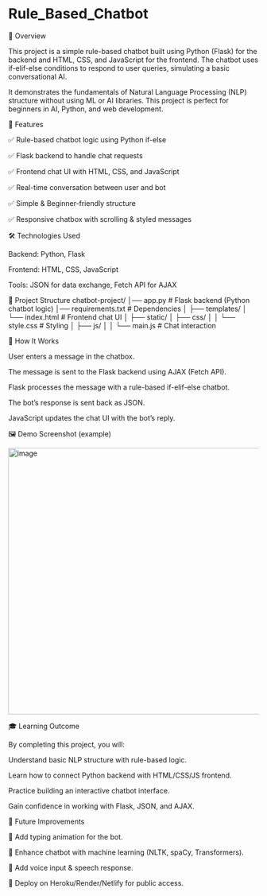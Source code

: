 # Rule_Based_Chatbot

📌 Overview

This project is a simple rule-based chatbot built using Python (Flask) for the backend and HTML, CSS, and JavaScript for the frontend.
The chatbot uses if-elif-else conditions to respond to user queries, simulating a basic conversational AI.

It demonstrates the fundamentals of Natural Language Processing (NLP) structure without using ML or AI libraries.
This project is perfect for beginners in AI, Python, and web development.

🎯 Features

✅ Rule-based chatbot logic using Python if-else

✅ Flask backend to handle chat requests

✅ Frontend chat UI with HTML, CSS, and JavaScript

✅ Real-time conversation between user and bot

✅ Simple & Beginner-friendly structure

✅ Responsive chatbox with scrolling & styled messages

🛠️ Technologies Used

Backend: Python, Flask

Frontend: HTML, CSS, JavaScript

Tools: JSON for data exchange, Fetch API for AJAX

📂 Project Structure
chatbot-project/
│── app.py                # Flask backend (Python chatbot logic)
│── requirements.txt       # Dependencies
│
├── templates/
│   └── index.html         # Frontend chat UI
│
├── static/
│   ├── css/
│   │   └── style.css      # Styling
│   ├── js/
│   │   └── main.js        # Chat interaction

🚀 How It Works

User enters a message in the chatbox.

The message is sent to the Flask backend using AJAX (Fetch API).

Flask processes the message with a rule-based if-elif-else chatbot.

The bot’s response is sent back as JSON.

JavaScript updates the chat UI with the bot’s reply.

🖼️ Demo Screenshot (example)

<img width="518" height="536" alt="image" src="https://github.com/user-attachments/assets/47fc9d57-0be9-4fc2-9c07-9e1f9f679695" />

🎓 Learning Outcome

By completing this project, you will:

Understand basic NLP structure with rule-based logic.

Learn how to connect Python backend with HTML/CSS/JS frontend.

Practice building an interactive chatbot interface.

Gain confidence in working with Flask, JSON, and AJAX.

📌 Future Improvements

🔹 Add typing animation for the bot.

🔹 Enhance chatbot with machine learning (NLTK, spaCy, Transformers).

🔹 Add voice input & speech response.

🔹 Deploy on Heroku/Render/Netlify for public access.
